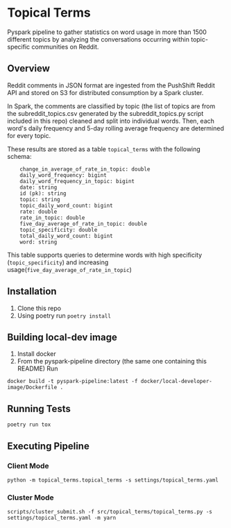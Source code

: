 # Topical Terms

Pyspark pipeline to gather statistics on word usage in more than 1500 different topics by analyzing the conversations occurring within topic-specific communities on Reddit.

## Overview
Reddit comments in JSON format are ingested from the PushShift Reddit API and stored on S3 for distributed consumption by a Spark cluster.

In Spark, the comments are classified by topic (the list of topics are from the subreddit_topics.csv generated by the subreddit_topics.py script included in this repo) cleaned and split into individual words. Then, each word's daily frequency and 5-day rolling average frequency are determined for every topic.

These results are stored as a table `topical_terms` with the following schema:

```
    change_in_average_of_rate_in_topic: double
    daily_word_frequency: bigint
    daily_word_frequency_in_topic: bigint
    date: string
    id (pk): string
    topic: string
    topic_daily_word_count: bigint
    rate: double
    rate_in_topic: double
    five_day_average_of_rate_in_topic: double
    topic_specificity: double
    total_daily_word_count: bigint
    word: string
```

This table supports queries to determine words with high specificity (`topic_specificity`) and increasing usage(`five_day_average_of_rate_in_topic`)

## Installation
1. Clone this repo
2. Using poetry run `poetry install`

## Building local-dev image
1. Install docker
2. From the pyspark-pipeline directory (the same one containing this README) Run
```
docker build -t pyspark-pipeline:latest -f docker/local-developer-image/Dockerfile .
```

## Running Tests

`poetry run tox`

## Executing Pipeline

### Client Mode
```
python -m topical_terms.topical_terms -s settings/topical_terms.yaml
```

### Cluster Mode
```
scripts/cluster_submit.sh -f src/topical_terms/topical_terms.py -s settings/topical_terms.yaml -m yarn
```
